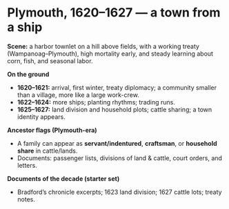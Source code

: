 # Plymouth, 1620–1627 — a town from a ship

**Scene:** a harbor townlet on a hill above fields, with a working treaty (Wampanoag–Plymouth), high mortality early, and steady learning about corn, fish, and seasonal labor.

**On the ground**
- **1620–1621:** arrival, first winter, treaty diplomacy; a community smaller than a village, more like a large work-crew.
- **1622–1624:** more ships; planting rhythms; trading runs.
- **1625–1627:** land division and household plots; cattle sharing; a town identity appears.

**Ancestor flags (Plymouth-era)**
- A family can appear as **servant/indentured**, **craftsman**, or **household share** in cattle/lands.
- Documents: passenger lists, divisions of land & cattle, court orders, and letters.

**Documents of the decade (starter set)**
- Bradford’s chronicle excerpts; 1623 land division; 1627 cattle lots; treaty notes.

